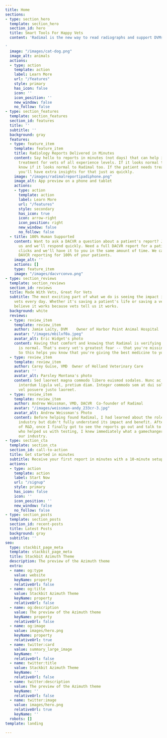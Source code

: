 ```yaml
---
title: Home
sections:
- type: section_hero
  template: section_hero
  section_id: hero
  title: Smart Tools For Happy Vets
  content: 'Radimal is the new way to read radiographs and support DVMs

'
  image: "/images/cat-dog.png"
  image_alt: animals
  actions:
  - type: action
    template: action
    label: Learn More
    url: "/features"
    style: primary
    has_icon: false
    icon: ''
    icon_position: ''
    new_window: false
    no_follow: false
- type: section_features
  template: section_features
  section_id: features
  title: ''
  subtitle: ''
  background: gray
  features:
  - type: feature_item
    template: feature_item
    title: Radiology Reports Delivered in Minutes
    content: Say hello to reports in minutes (not days) that can help inform patient
      treatment for vets of all experience levels. If it looks normal to you, you'll
      know if it looks normal to Radimal too. If the patient needs treatment immediately,
      you'll have extra insights for that just as quickly.
    image: "/images/radimalreportipadiphone.png"
    image_alt: App preview on a phone and tablet
    actions:
    - type: action
      template: action
      label: Learn More
      url: "/features"
      style: secondary
      has_icon: true
      icon: arrow-right
      icon_position: right
      new_window: false
      no_follow: false
  - title: 100% Human Supported
    content: Want to ask a DACVR a question about a patient's report? Just message
      us and we'll respond quickly. Need a full DACVR report for a patient? A few
      clicks and we'll have it to you in the same amount of time. We can even do full
      DAVCR reporting for 100% of your patients.
    image_alt: ''
    actions: []
    type: feature_item
    image: "/images/dacvrconvo.png"
- type: section_reviews
  template: section_reviews
  section_id: reviews
  title: Made With Vets, Great For Vets
  subtitle: The most exciting part of what we do is seeing the impact it has on real
    vets every day. Whether it's saving a patient's life or saving a vet's time, we
    believe it works because vets tell us it works.
  background: white
  reviews:
  - type: review_item
    template: review_item
    author: Jamie Laity, DVM    Owner of Harbor Point Animal Hospital
    avatar: "/images/mbilxf0a.jpeg"
    avatar_alt: Eric Widget's photo
    content: Having that comfort and knowing that Radimal is verifying that something
      is normal. That's every vet's greatest fear -- that you're missing something.
      So this helps you know that you're giving the best medicine to your patients.
  - type: review_item
    template: review_item
    author: Carey Guise, VMD  Owner of Holland Veterinary Care
    avatar: ''
    avatar_alt: Parsley Montana's photo
    content: Sed laoreet magna commodo libero euismod sodales. Nunc ac libero convallis,
      interdum ligula vel, pretium diam. Integer commodo sem at dui sollicitudin,
      vel posuere justo laoreet.
  - type: review_item
    template: review_item
    author: Andrew Weissman, VMD, DACVR  Co-founder of Radimal
    avatar: "/images/weissman-andy_233cr-3.jpg"
    avatar_alt: Andrew Weissman's Photo
    content: Before helping found Radimal, I had learned about the role of AI in our
      industry but didn't fully understand its impact and benefit. After a long period
      of R&D, once I finally got to see the reports go out and talk to all the DVMs
      who helped us with testing, I knew immediately what a gamechanger this is for
      our industry.
- type: section_cta
  template: section_cta
  section_id: call-to-action
  title: Get started in minutes
  subtitle: Receive your first report in minutes with a 10-minute setup call
  actions:
  - type: action
    template: action
    label: Start Now
    url: "/signup"
    style: primary
    has_icon: false
    icon: ''
    icon_position: ''
    new_window: false
    no_follow: false
- type: section_posts
  template: section_posts
  section_id: recent-posts
  title: Latest Posts
  background: gray
  subtitle: ''
seo:
  type: stackbit_page_meta
  template: stackbit_page_meta
  title: Stackbit Azimuth Theme
  description: The preview of the Azimuth theme
  extra:
  - name: og:type
    value: website
    keyName: property
    relativeUrl: false
  - name: og:title
    value: Stackbit Azimuth Theme
    keyName: property
    relativeUrl: false
  - name: og:description
    value: The preview of the Azimuth theme
    keyName: property
    relativeUrl: false
  - name: og:image
    value: images/hero.png
    keyName: property
    relativeUrl: true
  - name: twitter:card
    value: summary_large_image
    keyName: ''
    relativeUrl: false
  - name: twitter:title
    value: Stackbit Azimuth Theme
    keyName: ''
    relativeUrl: false
  - name: twitter:description
    value: The preview of the Azimuth theme
    keyName: ''
    relativeUrl: false
  - name: twitter:image
    value: images/hero.png
    relativeUrl: true
    keyName: ''
  robots: []
template: landing

---
```


